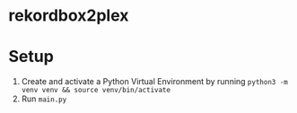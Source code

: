 # rekordbox2plex

# Setup
1. Create and activate a Python Virtual Environment by running `python3 -m venv venv && source venv/bin/activate`
2. Run `main.py`